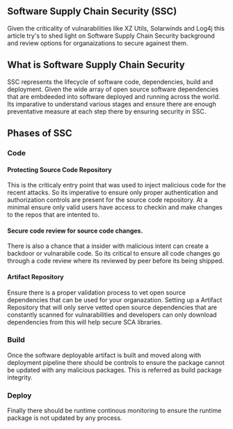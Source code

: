 ## Software Supply Chain Security (SSC)

Given the criticality of vulnarabilities like XZ Utils, Solarwinds and Log4j this article try's to shed light on Software Supply Chain Security background and review options for organaizations to secure againest them.

## What is Software Supply Chain Security
SSC represents the lifecycle of software code, dependencies, build and deployment. Given the wide array of open source software dependencies that are embdeeded into software deployed and running across the world. Its imparative to understand various stages and ensure there are enough preventative measure at each step there by ensuring security in SSC.

## Phases of SSC

### Code

#### Protecting Source Code Repository
This is the criticaly entry point that was used to inject malicious code for the recent attacks. So its imperative to ensure only proper authentication and authorization controls are present for the source code repository.
At a minimal ensure only valid users have access to checkin and make changes to the repos that are intented to.

#### Secure code review for source code changes.

There is also a chance that a insider with malicious intent can create a backdoor or vulnarabile code. So its critical to ensure all code changes go through a code review where its reviewed by peer before its being shipped.

#### Artifact Repository

Ensure there is a proper validation process to vet open source dependencies that can be used for your organazation.
Setting up a Artifact Repository that will only serve vetted open source dependencies that are constantly scanned for vulnarabilities and developers can only download dependencies from this will help secure SCA libraries.


### Build
Once the software deployable artifact is built and moved along with deployment pipeline there should be controls to ensure the package cannot be updated with any malicious packages. This is referred as build package integrity.

### Deploy
Finally there should be runtime continous monitoring to ensure the runtime package is not updated by any process.








